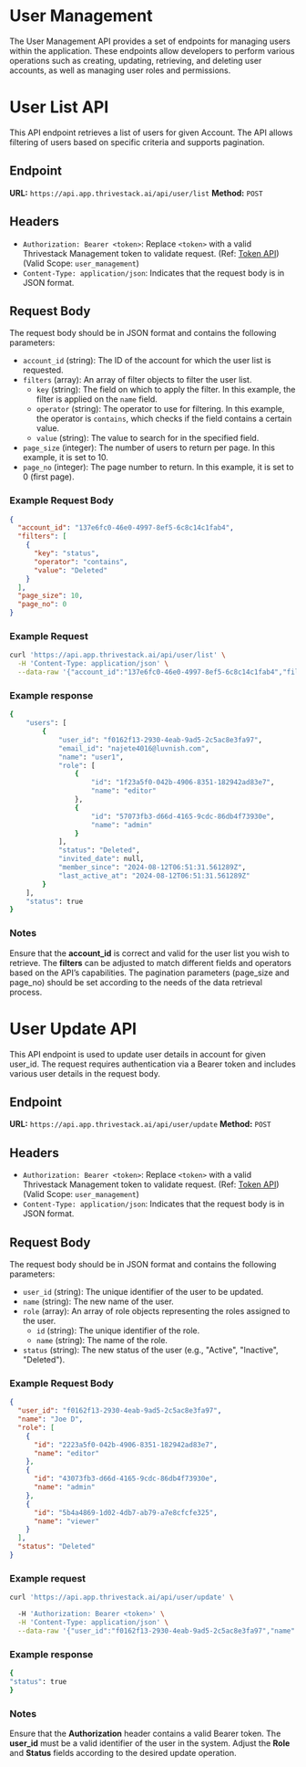 # User Management

The User Management API provides a set of endpoints for managing users within the application. These endpoints allow developers to perform various operations such as creating, updating, retrieving, and deleting user accounts, as well as managing user roles and permissions.

# User List API

This API endpoint retrieves a list of users for given Account. The API allows filtering of users based on specific criteria and supports pagination.

## Endpoint

**URL:** `https://api.app.thrivestack.ai/api/user/list`
**Method:** `POST`

## Headers

- `Authorization: Bearer <token>`: Replace `<token>` with a valid Thrivestack Management token to validate request. (Ref: [Token API](https://docs.app.thrivestack.ai/getting-started/analyze/authentication)) (Valid Scope: `user_management`)
- `Content-Type: application/json`: Indicates that the request body is in JSON format.

## Request Body

The request body should be in JSON format and contains the following parameters:

- `account_id` (string): The ID of the account for which the user list is requested.
- `filters` (array): An array of filter objects to filter the user list.
  - `key` (string): The field on which to apply the filter. In this example, the filter is applied on the `name` field.
  - `operator` (string): The operator to use for filtering. In this example, the operator is `contains`, which checks if the field contains a certain value.
  - `value` (string): The value to search for in the specified field.
- `page_size` (integer): The number of users to return per page. In this example, it is set to 10.
- `page_no` (integer): The page number to return. In this example, it is set to 0 (first page).

### Example Request Body

```json
{
  "account_id": "137e6fc0-46e0-4997-8ef5-6c8c14c1fab4",
  "filters": [
    {
      "key": "status",
      "operator": "contains",
      "value": "Deleted"
    }
  ],
  "page_size": 10,
  "page_no": 0
}
```

### Example Request

```bash
curl 'https://api.app.thrivestack.ai/api/user/list' \
  -H 'Content-Type: application/json' \
  --data-raw '{"account_id":"137e6fc0-46e0-4997-8ef5-6c8c14c1fab4","filters":[{"key":"status","operator":"contains","value":"Deleted"}],"page_size":10000,"page_no":0}'
```

### Example response
 
```bash
{
    "users": [
        {
            "user_id": "f0162f13-2930-4eab-9ad5-2c5ac8e3fa97",
            "email_id": "najete4016@luvnish.com",
            "name": "user1",
            "role": [
                {
                    "id": "1f23a5f0-042b-4906-8351-182942ad83e7",
                    "name": "editor"
                },
                {
                    "id": "57073fb3-d66d-4165-9cdc-86db4f73930e",
                    "name": "admin"
                }
            ],
            "status": "Deleted",
            "invited_date": null,
            "member_since": "2024-08-12T06:51:31.561289Z",
            "last_active_at": "2024-08-12T06:51:31.561289Z"
        }
    ],
    "status": true
}
```

### Notes

Ensure that the **account_id** is correct and valid for the user list you wish to retrieve.
The **filters** can be adjusted to match different fields and operators based on the API’s capabilities.
The pagination parameters (page_size and page_no) should be set according to the needs of the data retrieval process.


# User Update API

This API endpoint is used to update user details in account for given user_id. The request requires authentication via a Bearer token and includes various user details in the request body.

## Endpoint

**URL:** `https://api.app.thrivestack.ai/api/user/update`
**Method:** `POST`

## Headers

- `Authorization: Bearer <token>`: Replace `<token>` with a valid Thrivestack Management token to validate request. (Ref: [Token API](https://docs.app.thrivestack.ai/getting-started/analyze/authentication)) (Valid Scope: `user_management`)
- `Content-Type: application/json`: Indicates that the request body is in JSON format.

## Request Body

The request body should be in JSON format and contains the following parameters:

- `user_id` (string): The unique identifier of the user to be updated.
- `name` (string): The new name of the user.
- `role` (array): An array of role objects representing the roles assigned to the user.
  - `id` (string): The unique identifier of the role.
  - `name` (string): The name of the role.
- `status` (string): The new status of the user (e.g., "Active", "Inactive", "Deleted").

### Example Request Body

```json
{
  "user_id": "f0162f13-2930-4eab-9ad5-2c5ac8e3fa97",
  "name": "Joe D",
  "role": [
    {
      "id": "2223a5f0-042b-4906-8351-182942ad83e7",
      "name": "editor"
    },
    {
      "id": "43073fb3-d66d-4165-9cdc-86db4f73930e",
      "name": "admin"
    },
    {
      "id": "5b4a4869-1d02-4db7-ab79-a7e8cfcfe325",
      "name": "viewer"
    }
  ],
  "status": "Deleted"
}
```

### Example request

```bash
curl 'https://api.app.thrivestack.ai/api/user/update' \

  -H 'Authorization: Bearer <token>' \
  -H 'Content-Type: application/json' \
  --data-raw '{"user_id":"f0162f13-2930-4eab-9ad5-2c5ac8e3fa97","name":"SQT","Role":[{"id":"2223a5f0-042b-4906-8351-182942ad83e7","name":"editor"},{"id":"43073fb3-d66d-4165-9cdc-86db4f73930e","name":"admin"},{"id":"5b4a4869-1d02-4db7-ab79-a7e8cfcfe325","name":"viewer"}],"status":"Deleted"}'
```

### Example response

```bash
{
"status": true
}
```

### Notes

Ensure that the **Authorization** header contains a valid Bearer token.
The **user_id** must be a valid identifier of the user in the system.
Adjust the **Role** and **Status** fields according to the desired update operation.
